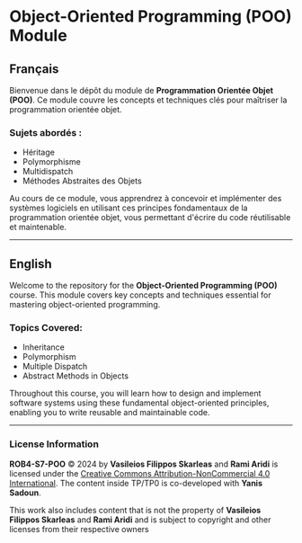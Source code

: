 # Object-Oriented Programming (POO) Module

## Français

Bienvenue dans le dépôt du module de **Programmation Orientée Objet (POO)**. Ce module couvre les concepts et techniques clés pour maîtriser la programmation orientée objet.

### Sujets abordés :
- Héritage
- Polymorphisme
- Multidispatch
- Méthodes Abstraites des Objets

Au cours de ce module, vous apprendrez à concevoir et implémenter des systèmes logiciels en utilisant ces principes fondamentaux de la programmation orientée objet, vous permettant d'écrire du code réutilisable et maintenable.


---

## English

Welcome to the repository for the **Object-Oriented Programming (POO)** course. This module covers key concepts and techniques essential for mastering object-oriented programming.

### Topics Covered:
- Inheritance
- Polymorphism
- Multiple Dispatch
- Abstract Methods in Objects

Throughout this course, you will learn how to design and implement software systems using these fundamental object-oriented principles, enabling you to write reusable and maintainable code.

---

### License Information

**ROB4-S7-POO** © 2024 by **Vasileios Filippos Skarleas** and **Rami Aridi** is licensed under the [Creative Commons Attribution-NonCommercial 4.0 International](https://creativecommons.org/licenses/by-nc/4.0/). The content inside TP/TP0 is co-developed with **Yanis Sadoun**. 

This work also includes content that is not the property of **Vasileios Filippos Skarleas** and **Rami Aridi** and is subject to copyright and other licenses from their respective owners
